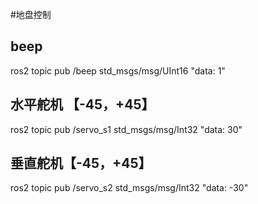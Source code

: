 #地盘控制
## beep
ros2 topic pub /beep std_msgs/msg/UInt16 "data: 1"
## 水平舵机 【-45，+45】
ros2 topic pub /servo_s1 std_msgs/msg/Int32 "data: 30"
## 垂直舵机【-45，+45】
ros2 topic pub /servo_s2 std_msgs/msg/Int32 "data: -30"
